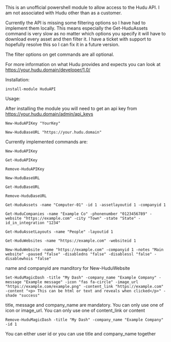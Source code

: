 This is an unofficial powershell module to allow access to the Hudu API. I am not associated with Hudu other than as a customer.

Currently the API is missing some filtering options so I have had to implement them locally. This means especially the Get-HuduAssets command is very slow as no matter which options you specify it will have to download every asset and then filter it. I have a ticket with support to hopefully resolve this so I can fix it in a future version.

The filter options on get commands are all optional.

For more information on what Hudu provides and expects you can look at https://your.hudu.domain/developer/1.0/

Installation:

    install-module HuduAPI

Usage:

After installing the module you will need to get an api key from https://your.hudu.domain/admin/api_keys

    New-HuduAPIKey "YourKey"

    New-HuduBaseURL "https://your.hudu.domain"

Currently implemented commands are:

    New-HuduAPIKey
 
    Get-HuduAPIKey
 
    Remove-HuduAPIKey
 
    New-HuduBaseURL
 
    Get-HuduBaseURL
 
    Remove-HuduBaseURL
 
    Get-HuduAssets -name "Computer-01" -id 1 -assetlayoutid 1 -companyid 1 
 
    Get-HuduCompanies -name "Example Co" -phonenumber "0123456789" -website "https://example.com" -city "Town" -state "State" -id_in_integration "1234"
 
    Get-HuduAssetLayouts -name "People" -layoutid 1
 
    Get-HuduWebsites -name "https://example.com" -websiteid 1
 
    New-HuduWebsite -name "https://example.com" -companyid 1 -notes "Main website" -paused "false" -disabledns "false" -disablessl "false" -disablewhois "false"

name and companyid are manditory for New-HuduWebsite

    Set-HuduMagicDash -title "My Dash" -company_name "Example Company" -message "Example message" -icon "fas fa-circle" -image_url "https://example.com/example.png" -content_link "https://example.com" -content "<p> This can be html or text and reveals when clicked</p>" -shade "success"

title, message and company_name are mandatory. You can only use one of icon or image_url. You can only use one of content_link or content

    Remove-HuduMagicDash -title "My Dash" -company_name "Example Company" -id 1

You can either user id or you can use title and company_name together
